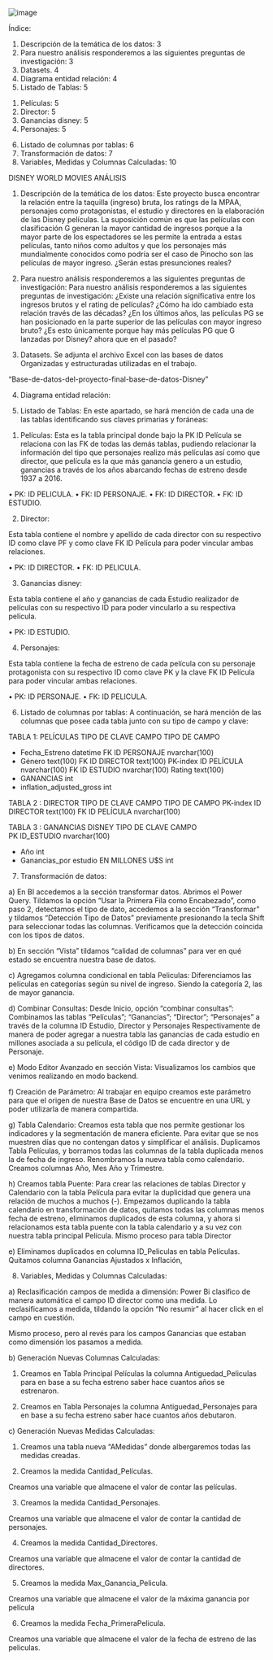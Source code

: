 ![image](https://user-images.githubusercontent.com/83191843/161081550-063e8b33-646d-4f77-9d1b-c9f1675595d8.png)

Índice:
1.	Descripción de la temática de los datos:	3
2.	Para nuestro análisis responderemos a las siguientes preguntas de investigación:	3
3.	Datasets.	4
4.	Diagrama entidad relación:	4
5.	Listado de Tablas:	5
1)	Películas:	5
2)	Director:	5
3)	Ganancias disney:	5
4)	Personajes:	5
6.	Listado de columnas por tablas:	6
7.	Transformación de datos:	7
8.	Variables, Medidas y Columnas Calculadas:	10

































DISNEY WORLD MOVIES ANÁLISIS
1.	Descripción de la temática de los datos:
Este proyecto busca encontrar la relación entre la taquilla (ingreso) bruta, los ratings de la MPAA, personajes como protagonistas, el estudio y directores en la elaboración de las Disney películas. La suposición común es que las películas con clasificación G generan la mayor cantidad de ingresos porque a la mayor parte de los espectadores se les permite la entrada a estas películas, tanto niños como adultos y que los personajes más mundialmente conocidos como podría ser el caso de Pinocho son las películas de mayor ingreso.
¿Serán estas presunciones reales?


2.	Para nuestro análisis responderemos a las siguientes preguntas de investigación:
Para nuestro análisis responderemos a las siguientes preguntas de investigación:
¿Existe una relación significativa entre los ingresos brutos y el rating de películas?
¿Cómo ha ido cambiado esta relación través de las décadas?
¿En los últimos años, las películas PG se han posicionado en la parte superior de las películas con mayor ingreso bruto?
¿Es esto únicamente porque hay más películas PG que G lanzadas por Disney? ahora que en el pasado?
 
3.	Datasets.
Se adjunta el archivo Excel con las bases de datos Organizadas y estructuradas utilizadas en el trabajo.


“Base-de-datos-del-proyecto-final-base-de-datos-Disney”



4.	Diagrama entidad relación:

 
5.	Listado de Tablas:
En este apartado, se hará mención de cada una de las tablas identificando sus claves primarias y foráneas:
1)	Películas:
Esta es la tabla principal donde bajo la PK ID Película se relaciona con las FK de todas las demás tablas, pudiendo relacionar la información del tipo que personajes realizo más películas así como que director, que película es la que más ganancia genero a un estudio, ganancias a través de los años abarcando fechas de estreno desde 1937 a 2016.

•	PK: ID PELICULA.
•	FK: ID PERSONAJE.
•	FK: ID DIRECTOR.
•	FK: ID ESTUDIO.

2)	Director:

Esta tabla contiene el nombre y apellido de cada director con su respectivo ID como clave PF y como clave FK ID Película para poder vincular ambas relaciones.


•	PK: ID DIRECTOR.
•	FK: ID PELICULA.

3)	Ganancias disney:

Esta tabla contiene el año y ganancias de cada Estudio realizador de películas con su respectivo ID para poder vincularlo a su respectiva película.

•	PK: ID ESTUDIO.

4)	Personajes:

Esta tabla contiene la fecha de estreno de cada película con su personaje protagonista con su respectivo ID como clave PK y la clave FK ID Película para poder vincular ambas relaciones.

•	PK: ID PERSONAJE.
•	FK: ID PELICULA.










6.	Listado de columnas por tablas:
A continuación, se hará mención de las columnas que posee cada tabla junto con su tipo de campo y clave:
 

TABLA 1: PELÍCULAS
TIPO DE CLAVE	CAMPO	TIPO DE CAMPO
-	Fecha_Estreno	datetime
FK	ID PERSONAJE	nvarchar(100)
-	Género	text(100)
FK	ID DIRECTOR	text(100)
PK-index	ID PELÍCULA	nvarchar(100)
FK	ID ESTUDIO	nvarchar(100)
	Rating	text(100)
-	GANANCIAS	int
-	inflation_adjusted_gross	int


TABLA 2 : DIRECTOR
TIPO DE CLAVE	CAMPO	TIPO DE CAMPO
PK-index	ID DIRECTOR	text(100)
FK	ID PELÍCULA	nvarchar(100)
		
		

TABLA 3 : GANANCIAS DISNEY
TIPO DE CLAVE	CAMPO	
PK	ID_ESTUDIO	nvarchar(100)
-	Año	int
-	Ganancias_por estudio EN MILLONES U$S	int
 

7.	Transformación de datos:

a)	En BI accedemos a la sección transformar datos. Abrimos el Power Query. Tildamos la opción “Usar la Primera Fila como Encabezado”, como paso 2, detectamos el tipo de dato, accedemos a la sección “Transformar” y tildamos “Detección Tipo de Datos” previamente presionando la tecla Shift para seleccionar todas las columnas. Verificamos que la detección coincida con los tipos de datos.

b)	En sección “Vista” tildamos “calidad de columnas” para ver en qué estado se encuentra nuestra base de datos.


c)	Agregamos columna condicional en tabla Peliculas:  Diferenciamos las películas en categorías según su nivel de ingreso. Siendo la categoría 2, las de mayor ganancia.


d)	Combinar Consultas:  Desde Inicio, opción “combinar consultas”: Combinamos las tablas “Películas”; “Ganancias”; “Director”; “Personajes” a través de la columna ID Estudio, Director y Personajes Respectivamente de manera de poder agregar a nuestra tabla las ganancias de cada estudio en millones asociada a su película, el código ID de cada director y de Personaje.

 


















e)	Modo Editor Avanzado en sección Vista: Visualizamos los cambios que venimos realizando en modo backend.

 

f)	Creación de Parámetro:  Al trabajar en equipo creamos este parámetro para que el origen de nuestra Base de Datos se encuentre en una URL y poder utilizarla de manera compartida.
 

 





















g)	Tabla Calendario:  Creamos esta tabla que nos permite gestionar los indicadores y la segmentación de manera eficiente. Para evitar que se nos muestren días que no contengan datos y simplificar el análisis. Duplicamos Tabla Películas, y borramos todas las columnas de la tabla duplicada menos la de fecha de ingreso. Renombramos la nueva tabla como calendario.
Creamos columnas Año, Mes Año y Trimestre.

 


h)	Creamos tabla Puente:  Para crear las relaciones de tablas Director y Calendario con la tabla Película para evitar la duplicidad que genera una relación de muchos a muchos (*-*). 
Empezamos duplicando la tabla calendario en transformación de datos, quitamos todas las columnas menos fecha de estreno, eliminamos duplicados de esta columna,  y ahora si relacionamos esta tabla puente con la tabla calendario y a su vez con nuestra tabla principal Película. Mismo proceso para tabla Director


 






e) Eliminamos duplicados en columna ID_Peliculas en tabla Películas. Quitamos columna Ganancias Ajustados x Inflación, 

 

   
8.	Variables, Medidas y Columnas Calculadas:

a)	Reclasificación campos de medida a dimensión: Power Bi clasifico de manera automática el campo ID director como una medida. Lo reclasificamos a medida, tildando la opción “No resumir” al hacer click en el campo en cuestión.  
 

Mismo proceso, pero al revés para los campos Ganancias que estaban como dimensión los pasamos a medida.



b)	Generación Nuevas Columnas Calculadas:
1.	Creamos en Tabla Principal Películas la columna Antiguedad_Peliculas para en base a su fecha estreno saber hace cuantos años se estrenaron.
 

2.	Creamos en Tabla Personajes la columna Antiguedad_Personajes para en base a su fecha estreno saber hace cuantos años debutaron.
 

c)	Generación Nuevas Medidas Calculadas:

1.	Creamos una tabla nueva “AMedidas” donde albergaremos todas las medidas creadas.

2.	Creamos la medida Cantidad_Películas. 

Creamos una variable que almacene el valor de contar las películas.

3.	Creamos la medida Cantidad_Personajes.

 

Creamos una variable que almacene el valor de contar la cantidad de personajes.


4.	Creamos la medida Cantidad_Directores.
 

Creamos una variable que almacene el valor de contar la cantidad de directores.


5.	Creamos la medida Max_Ganancia_Pelicula.

 

Creamos una variable que almacene el valor de la máxima ganancia por película


6.	Creamos la medida Fecha_PrimeraPelicula.
 

Creamos una variable que almacene el valor de la fecha de estreno de las peliculas.










